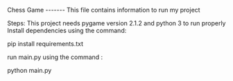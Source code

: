 Chess Game ------- 
This file contains information to run my project

Steps:
This project needs pygame version 2.1.2 and python 3 to run properly Install dependencies using the command:

pip install requirements.txt

run main.py using the command :

python main.py

